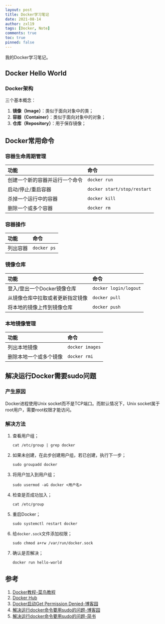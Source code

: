 ```yaml
---
layout: post
title: Docker学习笔记
date: 2021-08-14
author: zxl19
tags: [Docker, Note]
comments: true
toc: true
pinned: false
---
```


我的Docker学习笔记。

<!-- more -->

## Docker Hello World

### Docker架构

三个基本概念：

1. **镜像（Image）**：类似于面向对象中的类；
2. **容器（Container）**：类似于面向对象中的对象；
3. **仓库（Repository）**：用于保存镜像；

## Docker常用命令

### 容器生命周期管理

| 功能 | 命令 |
| :------ | :------ |
| 创建一个新的容器并运行一个命令 | `docker run` |
| 启动/停止/重启容器 | `docker start/stop/restart` |
| 杀掉一个运行中的容器 | `docker kill` |
| 删除一个或多个容器 | `docker rm` |

### 容器操作

| 功能 | 命令 |
| :------ | :------ |
| 列出容器 | `docker ps` |

### 镜像仓库

| 功能 | 命令 |
| :------ | :------ |
| 登入/登出一个Docker镜像仓库 | `docker login/logout` |
| 从镜像仓库中拉取或者更新指定镜像 | `docker pull` |
| 将本地的镜像上传到镜像仓库 | `docker push` |

### 本地镜像管理

| 功能 | 命令 |
| :------ | :------ |
| 列出本地镜像 | `docker images` |
| 删除本地一个或多个镜像 | `docker rmi` |

## 解决运行Docker需要sudo问题

### 产生原因

Docker进程使用Unix socket而不是TCP端口。而默认情况下，Unix socket属于root用户，需要root权限才能访问。

### 解决方法

1. 查看用户组；

    ```shell
    cat /etc/group | grep docker
    ```

2. 如果未创建，在此步创建用户组，若已创建，执行下一步；

    ```shell
    sudo groupadd docker
    ```

3. 将用户加入到用户组；

    ```shell
    sudo usermod -aG docker <用户名>
    ```

4. 检查是否成功加入；

    ```shell
    cat /etc/group
    ```

5. 重启Docker；

    ```shell
    sudo systemctl restart docker
    ```

6. 给`docker.sock`文件添加权限；

    ```shell
    sudo chmod a+rw /var/run/docker.sock
    ```

7. 确认是否解决；

    ```shell
    docker run hello-world
    ```

## 参考

1. [Docker教程-菜鸟教程](https://www.runoob.com/docker/docker-tutorial.html)
2. [Docker Hub](https://hub.docker.com/)
3. [Docker启动Get Permission Denied-博客园](https://www.cnblogs.com/informatics/p/8276172.html)
4. [解决运行docker命令要用sudo的问题-博客园](https://www.cnblogs.com/zyh1994/p/13688542.html)
5. [解决运行docker命令要用sudo的问题-简书](https://www.jianshu.com/p/1354e0506753)
